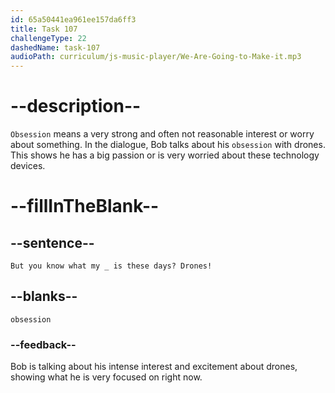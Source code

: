 ```yaml
---
id: 65a50441ea961ee157da6ff3
title: Task 107
challengeType: 22
dashedName: task-107
audioPath: curriculum/js-music-player/We-Are-Going-to-Make-it.mp3
---
```


<!--
AUDIO REFERENCE: 
Bob: But you know what my obsession is these days? Drones!
-->

# --description--

`Obsession` means a very strong and often not reasonable interest or worry about something. In the dialogue, Bob talks about his `obsession` with drones. This shows he has a big passion or is very worried about these technology devices.

# --fillInTheBlank--

## --sentence--

`But you know what my _ is these days? Drones!`

## --blanks--

`obsession`

### --feedback--

Bob is talking about his intense interest and excitement about drones, showing what he is very focused on right now.
